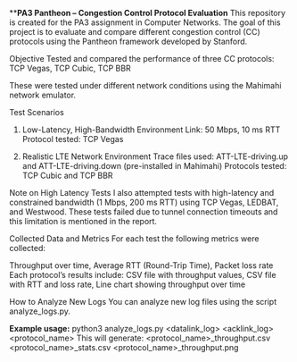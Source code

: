 ****PA3 Pantheon – Congestion Control Protocol Evaluation**
This repository is created for the PA3 assignment in Computer Networks. The goal of this project is to evaluate and compare different congestion control (CC) protocols using the Pantheon framework developed by Stanford.

Objective
Tested and compared the performance of three CC protocols:
TCP Vegas, TCP Cubic, TCP BBR

These were tested under different network conditions using the Mahimahi network emulator.

Test Scenarios
1. Low-Latency, High-Bandwidth Environment
Link: 50 Mbps, 10 ms RTT
Protocol tested: TCP Vegas

2. Realistic LTE Network Environment
Trace files used: ATT-LTE-driving.up and ATT-LTE-driving.down (pre-installed in Mahimahi)
Protocols tested: TCP Cubic and TCP BBR

Note on High Latency Tests
I also attempted tests with high-latency and constrained bandwidth (1 Mbps, 200 ms RTT) using TCP Vegas, LEDBAT, and Westwood. These tests failed due to tunnel connection timeouts and this limitation is mentioned in the report.

Collected Data and Metrics
For each test the following metrics were collected:

Throughput over time, Average RTT (Round-Trip Time), Packet loss rate
Each protocol’s results include:
CSV file with throughput values, CSV file with RTT and loss rate, Line chart showing throughput over time

How to Analyze New Logs
You can analyze new log files using the script analyze_logs.py. 

**Example usage:**
python3 analyze_logs.py <datalink_log> <acklink_log> <protocol_name>
This will generate:
<protocol_name>_throughput.csv
<protocol_name>_stats.csv
<protocol_name>_throughput.png
